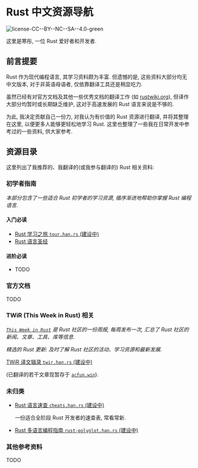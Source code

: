 # Rust 中文资源导航

![license-CC--BY--NC--SA--4.0-green](https://img.shields.io/badge/license-CC--BY--NC--SA--4.0-green)

这里是寒彤, 一位 Rust 爱好者和开发者.

## 前言提要

Rust 作为现代编程语言, 其学习资料颇为丰富. 但遗憾的是, 这些资料大部分均无中文版本, 对于非英语母语者, 仅依靠翻译工具还是稍显吃力.

虽然已经有对官方文档及其他一些优秀文档的翻译工作 (如 [rustwiki.org](https://rustwiki.org/)), 但译作大部分均暂时或长期缺乏维护, 这对于高速发展的 Rust 语言来说是不够的.

为此, 我决定贡献自己一份力, 对我认为有价值的 Rust 资源进行翻译, 并将其整理在这里, 以便更多人能够更轻松地学习 Rust. 这里也整理了一些我在日常开发中参考过的一些资料, 供大家参考.

## 资源目录

这里列出了我推荐的、我翻译的(或我参与翻译的) Rust 相关资料:

### 初学者指南

_本部分包含了一些适合 Rust 初学者的学习资源, 循序渐进地帮助你掌握 Rust 编程语言._

#### 入门必读

- [Rust 学习之旅 `tour.han.rs` (建设中)](https://tour.han.rs/)
- [Rust 语言圣经](https://course.rs/)

#### 进阶必读

- TODO

### 官方文档

TODO

### TWiR (This Week in Rust) 相关

_[`This Week in Rust`](https://this-week-in-rust.org/) 是 Rust 社区的一份周报, 每周发布一次, 汇总了 Rust 社区的新闻、文章、工具、库等信息._

_精选的 Rust 更新: 及时了解 Rust 社区的活动、学习资源和最新发展._

[TWiR 译文辑录 `twir.han.rs` (建设中)](https://twir.han.rs/)

(已翻译的若干文章现暂存于 [`acfun.win`](https://acfun.win/)).

### 未归类

- [Rust 语言速查 `cheats.han.rs` (建设中)](https://cheats.han.rs/)

  一份适合全阶段 Rust 开发者的速查表, 常看常新.
- [Rust 多语言编程指南 `rust-polyglot.han.rs` (建设中)](https://rust-polyglot.han.rs/)

### 其他参考资料

TODO
